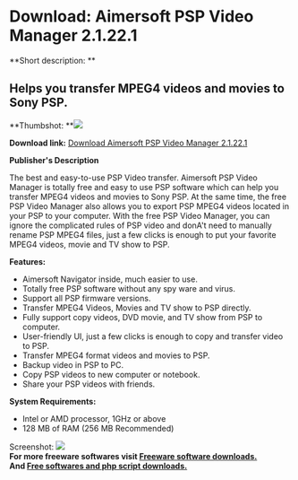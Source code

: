 # Download: Aimersoft PSP Video Manager 2.1.22.1

**Short description: **

## Helps you transfer MPEG4 videos and movies to Sony PSP.

  
**Thumbshot: **![](http://www.freewarefiles.com/screenshot/amspspvidmngr_md.jpg)   
  
**Download link:** [Download Aimersoft PSP Video Manager 2.1.22.1](http://freesoftwares.boysofts.com/Aimersoft-PSP-Video-Manager_program_37819.html)  
  

**Publisher's Description**  
  

The best and easy-to-use PSP Video transfer. Aimersoft PSP Video Manager is
totally free and easy to use PSP software which can help you transfer MPEG4
videos and movies to Sony PSP. At the same time, the free PSP Video Manager
also allows you to export PSP MPEG4 videos located in your PSP to your
computer. With the free PSP Video Manager, you can ignore the complicated
rules of PSP video and donA't need to manually rename PSP MPEG4 files, just a
few clicks is enough to put your favorite MPEG4 videos, movie and TV show to
PSP.

**Features:**

  * Aimersoft Navigator inside, much easier to use. 
  * Totally free PSP software without any spy ware and virus. 
  * Support all PSP firmware versions. 
  * Transfer MPEG4 Videos, Movies and TV show to PSP directly. 
  * Fully support copy videos, DVD movie, and TV show from PSP to computer. 
  * User-friendly UI, just a few clicks is enough to copy and transfer video to PSP. 
  * Transfer MPEG4 format videos and movies to PSP. 
  * Backup video in PSP to PC. 
  * Copy PSP videos to new computer or notebook. 
  * Share your PSP videos with friends. 

**System Requirements:**

  * Intel or AMD processor, 1GHz or above 
  * 128 MB of RAM (256 MB Recommended) 

  
  
Screenshot: ![](http://www.freewarefiles.com/screenshot/amspspvidmngr.jpg)  
**For more freeware softwares visit [Freeware software downloads.](http://freesoftwares.boysofts.com/)**   
**And [Free softwares and php script downloads.](http://www.boysofts.com/)**

